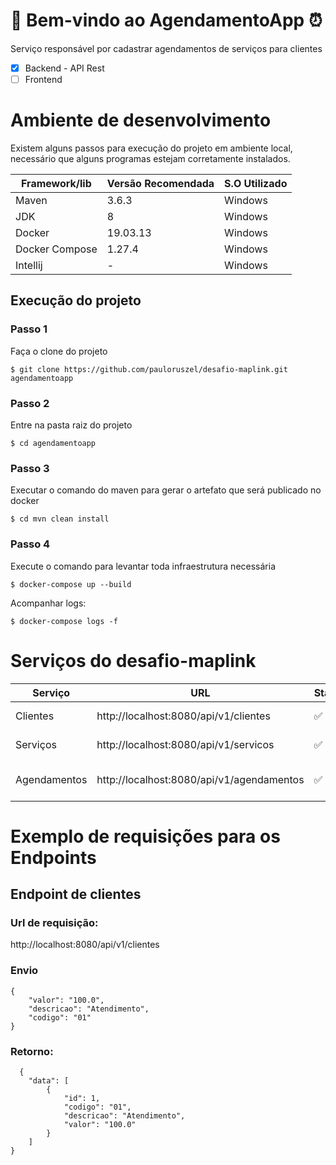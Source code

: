 # :calendar: Bem-vindo ao AgendamentoApp :alarm_clock:
Serviço responsável por cadastrar agendamentos de serviços para clientes

- [X] Backend - API Rest
- [ ] Frontend

# Ambiente de desenvolvimento
Existem alguns passos para execução do projeto em ambiente local, necessário que alguns programas estejam corretamente instalados.

Framework/lib | Versão Recomendada | S.O Utilizado
--- | --- | ---
Maven	| 3.6.3	| Windows
JDK	| 8	| Windows
Docker	| 19.03.13 | Windows
Docker Compose |	1.27.4	| Windows
Intellij	| -	| Windows

## Execução do projeto
### Passo 1
Faça o clone do projeto
```shell script
$ git clone https://github.com/pauloruszel/desafio-maplink.git agendamentoapp
```
### Passo 2
Entre na pasta raiz do projeto

```shell script
$ cd agendamentoapp
```
### Passo 3
Executar o comando do maven para gerar o artefato que será publicado no docker
```shell script
$ cd mvn clean install
```
### Passo 4
Execute o comando para levantar toda infraestrutura necessária

```shell script
$ docker-compose up --build
```
Acompanhar logs:
```shell script
$ docker-compose logs -f
```

# Serviços do desafio-maplink

Serviço	| URL	| Status | Descrição
--- | --- | --- | ---
Clientes	| http://localhost:8080/api/v1/clientes	| ✅	| Endpoint de cliente
Serviços	| http://localhost:8080/api/v1/servicos	| ✅	| Endpoint de serviço
Agendamentos	| http://localhost:8080/api/v1/agendamentos	| ✅	| Endpoint para agendamento

# Exemplo de requisições para os Endpoints
## Endpoint de clientes
### Url de requisição:

http://localhost:8080/api/v1/clientes
### Envio
```shell script
{
    "valor": "100.0",
    "descricao": "Atendimento",
    "codigo": "01"
}
```
### Retorno:
```shell script
  {
    "data": [
        {
            "id": 1,
            "codigo": "01",
            "descricao": "Atendimento",
            "valor": "100.0"
        }
    ]
}
```

